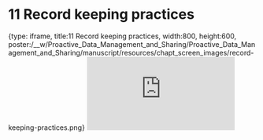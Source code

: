 # 11 Record keeping practices
 
{type: iframe, title:11 Record keeping practices, width:800, height:600, poster:/__w/Proactive_Data_Management_and_Sharing/Proactive_Data_Management_and_Sharing/manuscript/resources/chapt_screen_images/record-keeping-practices.png}
![](http://hutchdatascience.org/Proactive_Data_Management_and_Sharing/record-keeping-practices.html)
 

 
